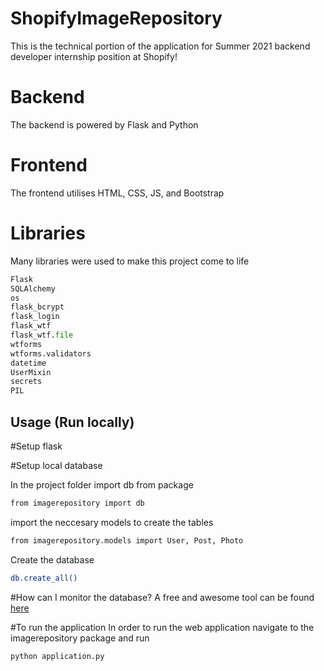 # ShopifyImageRepository
This is the technical portion of the application for Summer 2021 backend developer internship position at Shopify!

# Backend
The backend is powered by Flask and Python

# Frontend
The frontend utilises HTML, CSS, JS, and Bootstrap

# Libraries
Many libraries were used to make this project come to life

```python
Flask
SQLAlchemy
os
flask_bcrypt
flask_login
flask_wtf
flask_wtf.file
wtforms
wtforms.validators
datetime
UserMixin
secrets
PIL
```

## Usage (Run locally)

#Setup flask

#Setup local database

In the project folder import db from package

```bash
from imagerepository import db
```

import the neccesary models to create the tables

```bash
from imagerepository.models import User, Post, Photo
```

Create the database

```bash
db.create_all()
```

#How can I monitor the database?
A free and awesome tool can be found [here](https://sqlitebrowser.org/)


#To run the application
In order to run the web application navigate to the imagerepository package and run

```bash
python application.py
```


